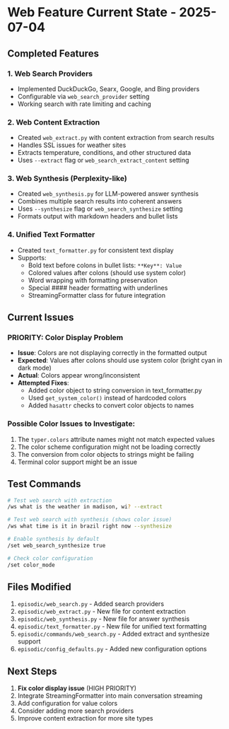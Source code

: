# Web Feature Current State - 2025-07-04

## Completed Features

### 1. Web Search Providers
- Implemented DuckDuckGo, Searx, Google, and Bing providers
- Configurable via `web_search_provider` setting
- Working search with rate limiting and caching

### 2. Web Content Extraction
- Created `web_extract.py` with content extraction from search results
- Handles SSL issues for weather sites
- Extracts temperature, conditions, and other structured data
- Uses `--extract` flag or `web_search_extract_content` setting

### 3. Web Synthesis (Perplexity-like)
- Created `web_synthesis.py` for LLM-powered answer synthesis
- Combines multiple search results into coherent answers
- Uses `--synthesize` flag or `web_search_synthesize` setting
- Formats output with markdown headers and bullet lists

### 4. Unified Text Formatter
- Created `text_formatter.py` for consistent text display
- Supports:
  - Bold text before colons in bullet lists: `**Key**: Value`
  - Colored values after colons (should use system color)
  - Word wrapping with formatting preservation
  - Special #### header formatting with underlines
  - StreamingFormatter class for future integration

## Current Issues

### PRIORITY: Color Display Problem
- **Issue**: Colors are not displaying correctly in the formatted output
- **Expected**: Values after colons should use system color (bright cyan in dark mode)
- **Actual**: Colors appear wrong/inconsistent
- **Attempted Fixes**:
  - Added color object to string conversion in text_formatter.py
  - Used `get_system_color()` instead of hardcoded colors
  - Added `hasattr` checks to convert color objects to names

### Possible Color Issues to Investigate:
1. The `typer.colors` attribute names might not match expected values
2. The color scheme configuration might not be loading correctly
3. The conversion from color objects to strings might be failing
4. Terminal color support might be an issue

## Test Commands

```bash
# Test web search with extraction
/ws what is the weather in madison, wi? --extract

# Test web search with synthesis (shows color issue)
/ws what time is it in brazil right now --synthesize

# Enable synthesis by default
/set web_search_synthesize true

# Check color configuration
/set color_mode
```

## Files Modified

1. `episodic/web_search.py` - Added search providers
2. `episodic/web_extract.py` - New file for content extraction
3. `episodic/web_synthesis.py` - New file for answer synthesis
4. `episodic/text_formatter.py` - New file for unified text formatting
5. `episodic/commands/web_search.py` - Added extract and synthesize support
6. `episodic/config_defaults.py` - Added new configuration options

## Next Steps

1. **Fix color display issue** (HIGH PRIORITY)
2. Integrate StreamingFormatter into main conversation streaming
3. Add configuration for value colors
4. Consider adding more search providers
5. Improve content extraction for more site types